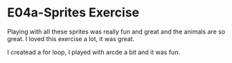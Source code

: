 # E04a-Sprites Exercise

Playing with all these sprites was really fun and great and the animals are so great.
I loved this exercise a lot, it was great.

I createad a for loop, I played with arcde a bit and it was fun.